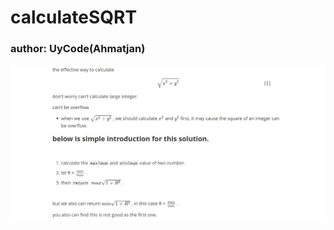 # calculateSQRT
### author: UyCode(Ahmatjan)

![detaila](https://github.com/UyCode/calculateSQRT/blob/master/readme.jpg)
